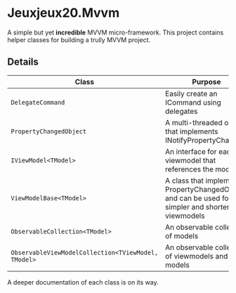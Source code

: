 # Jeuxjeux20.Mvvm
A simple but yet __incredible__ MVVM micro-framework.
This project contains helper classes for building a trully MVVM project.

## Details

| Class                                               | Purpose                                                                                            |
|-----------------------------------------------------|----------------------------------------------------------------------------------------------------|
| `DelegateCommand`                                   | Easily create an ICommand using delegates                                                          |
| `PropertyChangedObject`                             | A multi-threaded object that implements INotifyPropertyChanged                                     |
| `IViewModel<TModel>`                                | An interface for each viewmodel that references the model                                          |
| `ViewModelBase<TModel>`                             | A class that implements PropertyChangedObject,  and can be used for simpler and shorter viewmodels |
| `ObservableCollection<TModel>`                      | An observable collection of models                                                                 |
| `ObservableViewModelCollection<TViewModel, TModel>` | An observable collection of viewmodels and their models                                            |

A deeper documentation of each class is on its way.
